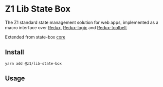 # Z1 Lib State Box

The Z1 standard state management solution for web apps, implemented as a macro interface over [Redux](https://github.com/reduxjs/redux), [Redux-logic](https://github.com/jeffbski/redux-logic) and [Redux-toolbelt](https://github.com/welldone-software/redux-toolbelt)

Extended from state-box [core](https://github.com/SaucecodeOfficial/zero-one-core/tree/master/libs/state-box-core)

## Install

```
yarn add @z1/lib-state-box
```

## Usage

